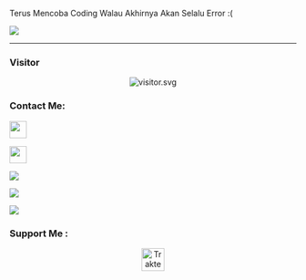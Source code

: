 Terus Mencoba Coding Walau Akhirnya Akan Selalu Error :(

<img align="center" src="https://github-cardname.caliph.my.id/api?name=Zeltoria&description=Hi%20Sis,%20I%27m%20Zeltoria.%20My%20Skills%20Are%20just%20Copy%20And%20Paste,%20That%27s%20Nothing%20More&image=https://avatars.githubusercontent.com/Zeltoria&usqp=CAU&backgroundColor=%23ecf0f1&github=Zeltoria&instagram=danilelistz02&pattern=rain&colorPattern=%23eaeaea&site=Nothing%20In%20Here"/>

-----
<h3 align="left">Visitor</h3>
<p align="center">
<img src="https://count.caliphdev.my.id/get/@zeltoria?theme=rule34" alt="visitor.svg">
</p>

<h3 align="left">Contact Me:</h3>
<p align="left"><a href="https://instagram.com/danilelistz02" target="blank"><img align="center" src="https://storage.caliph.my.id/img/instagram.svg" height="30" width="30" /></a>
<p align="left"><a href="//youtube.com/@zeltoria"><img src="https://storage.caliph.my.id/img/youtube.svg" height="30" width="30" /></a>
</p>

<p align="left">
<img src="https://github-readme-stats.vercel.app/api?username=zeltoria&bg_color=30,e96443,904e95&title_color=fff&text_color=fff&count_private=true&include_all_commits=true&icon_color=fff&hide_border=false&show_icons=false" /></a>
</p> 

<p align="left">
  <a href="https://github.com/zeltoria"><img src="https://github-readme-stats.vercel.app/api/top-langs?username=zeltoria&bg_color=30,e96443,904e95&title_color=fff&text_color=fff&hide_border=true&hide_title=false&show_icons=true&layout=compact&langs_count=10" /></a>
</p>

<p align="left">
<a href="//github.com/zeltoria"><img src="https://github-readme-stats.vercel.app/api/top-langs/?username=zeltoria"></a>
</p>
<h3>Support Me :</h3>
<p align="center">
<a href="https://wa.me/6285776353741?text=assalamualaikum" target="_blank"><img id="wse-buttons-preview" src="https://cdn.trakteer.id/images/embed/trbtn-blue-6.png" height="40" style="border:0px;height:40px;" alt="Trakteer Saya"></a>
</p>

<!-- <h3 align="left">Listening Music</h3>
<p align="center">
  <a href="https://open.spotify.com/playlist/37i9dQZF1DX7i7SKKuAK4o?si=KwEgMrM7SbyqwuLH4ZgJdw&utm_source=copy-link" target="_blank"><img src="https://now-playing-on-spotify.vercel.app/api/spotify" alt="Spotify Now Playing" width="350"/></a>
</p>

-->
